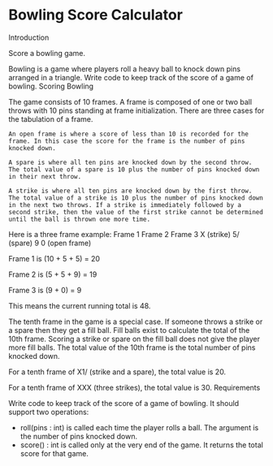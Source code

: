 # Bowling Score Calculator

Introduction

Score a bowling game.

Bowling is a game where players roll a heavy ball to knock down pins arranged in a triangle. Write code to keep track of the score of a game of bowling.
Scoring Bowling

The game consists of 10 frames. A frame is composed of one or two ball throws with 10 pins standing at frame initialization. There are three cases for the tabulation of a frame.

    An open frame is where a score of less than 10 is recorded for the frame. In this case the score for the frame is the number of pins knocked down.

    A spare is where all ten pins are knocked down by the second throw. The total value of a spare is 10 plus the number of pins knocked down in their next throw.

    A strike is where all ten pins are knocked down by the first throw. The total value of a strike is 10 plus the number of pins knocked down in the next two throws. If a strike is immediately followed by a second strike, then the value of the first strike cannot be determined until the ball is thrown one more time.

Here is a three frame example:
Frame 1 	Frame 2 	Frame 3
X (strike) 	5/ (spare) 	9 0 (open frame)

Frame 1 is (10 + 5 + 5) = 20

Frame 2 is (5 + 5 + 9) = 19

Frame 3 is (9 + 0) = 9

This means the current running total is 48.

The tenth frame in the game is a special case. If someone throws a strike or a spare then they get a fill ball. Fill balls exist to calculate the total of the 10th frame. Scoring a strike or spare on the fill ball does not give the player more fill balls. The total value of the 10th frame is the total number of pins knocked down.

For a tenth frame of X1/ (strike and a spare), the total value is 20.

For a tenth frame of XXX (three strikes), the total value is 30.
Requirements

Write code to keep track of the score of a game of bowling. It should support two operations:

   - roll(pins : int) is called each time the player rolls a ball. The argument is the number of pins knocked down.
   - score() : int is called only at the very end of the game. It returns the total score for that game.

